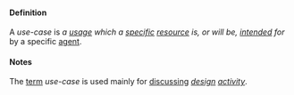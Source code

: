 #### Definition

A *use-case* is *a [usage](https://github.com/gcassel/Modular-Organization-Terminology/blob/master/terms/use.md) which a [specific](https://github.com/gcassel/Modular-Organization-Terminology/blob/master/terms/specific.md) [resource](https://github.com/gcassel/Modular-Organization-Terminology/blob/master/terms/resource.md) is, or will be, [intended](https://github.com/gcassel/Modular-Organization-Terminology/blob/master/terms/intend.md) for* by a specific [agent](https://github.com/gcassel/Modular-Organization-Terminology/blob/master/terms/agent.md). 

#### Notes

The [term](https://github.com/gcassel/Modular-Organization-Terminology/blob/master/terms/term.md) *use-case* is used mainly for [discussing](https://github.com/gcassel/Modular-Organization-Terminology/blob/master/terms/dialogue.md) *[design](https://github.com/gcassel/Modular-Organization-Terminology/blob/master/terms/design.md) [activity](https://github.com/gcassel/Modular-Organization-Terminology/blob/master/terms/activity.md)*. 
